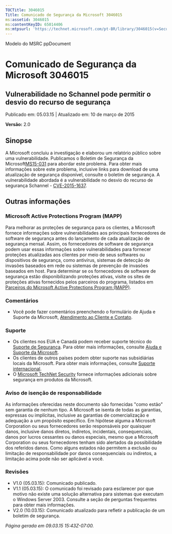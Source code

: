 ```yaml
---
TOCTitle: 3046015
Title: Comunicado de Segurança da Microsoft 3046015
ms:assetid: 3046015
ms:contentKeyID: 65014406
ms:mtpsurl: 'https://technet.microsoft.com/pt-BR/library/3046015(v=Security.10)'
---
```


Modelo do MSRC ppDocument

Comunicado de Segurança da Microsoft 3046015
============================================

Vulnerabilidade no Schannel pode permitir o desvio do recurso de segurança
--------------------------------------------------------------------------

Publicado em: 05.03.15 | Atualizado em: 10 de março de 2015

**Versão:** 2.0

Sinopse
-------

<span id="sectionToggle0"></span>
A Microsoft concluiu a investigação e elaborou um relatório público sobre uma vulnerabilidade. Publicamos o Boletim de Segurança da Microsoft[MS15-031](https://technet.microsoft.com/pt-br/library/security/ms15-031) para abordar este problema. Para obter mais informações sobre este problema, inclusive links para download de uma atualização de segurança disponível, consulte o boletim de segurança. A vulnerabilidade abordada é a vulnerabilidade no desvio do recurso de segurança Schannel - [CVE-2015-1637](http://www.cve.mitre.org/cgi-bin/cvename.cgi?name=cve-2015-1637).

Outras informações
------------------

<span id="sectionToggle1"></span>
### Microsoft Active Protections Program (MAPP)

Para melhorar as proteções de segurança para os clientes, a Microsoft fornece informações sobre vulnerabilidades aos principais fornecedores de software de segurança antes do lançamento de cada atualização de segurança mensal. Assim, os fornecedores de software de segurança podem usar essas informações sobre vulnerabilidades para fornecer proteções atualizadas aos clientes por meio de seus softwares ou dispositivos de segurança, como antivírus, sistemas de detecção de invasões baseados em rede ou sistemas de prevenção de invasões baseados em host. Para determinar se os fornecedores de software de segurança estão disponibilizando proteções ativas, visite os sites de proteções ativas fornecidos pelos parceiros do programa, listados em [Parceiros do Microsoft Active Protections Program (MAPP)](http://technet.microsoft.com/pt-br/security/dn467918).

### Comentários

-   Você pode fazer comentários preenchendo o formulário de Ajuda e Suporte da Microsoft, [Atendimento ao Cliente e Contato](http://support.microsoft.com/kb/?scid=sw;en;1257&amp;showpage=1&amp;ws=technet&amp;sd=tech).

### Suporte

-   Os clientes nos EUA e Canadá podem receber suporte técnico do [Suporte de Segurança](https://consumersecuritysupport.microsoft.com/default.aspx?mkt=pt-br). Para obter mais informações, consulte [Ajuda e Suporte da Microsoft](http://support.microsoft.com/?ln=pt-br).
-   Os clientes de outros países podem obter suporte nas subsidiárias locais da Microsoft. Para obter mais informações, consulte [Suporte internacional](http://support.microsoft.com/common/international.aspx?ln=pt-br).
-   O [Microsoft TechNet Security](http://technet.microsoft.com/pt-br/security/default.aspx) fornece informações adicionais sobre segurança em produtos da Microsoft.

### Aviso de isenção de responsabilidade

As informações oferecidas neste documento são fornecidas "como estão" sem garantia de nenhum tipo. A Microsoft se isenta de todas as garantias, expressas ou implícitas, inclusive as garantias de comercialização e adequação a um propósito específico. Em hipótese alguma a Microsoft Corporation ou seus fornecedores serão responsáveis por quaisquer danos, inclusive danos diretos, indiretos, incidentais, consequenciais, danos por lucros cessantes ou danos especiais, mesmo que a Microsoft Corporation ou seus fornecedores tenham sido alertados da possibilidade dos referidos danos. Como alguns estados não permitem a exclusão ou limitação de responsabilidade por danos consequenciais ou indiretos, a limitação acima pode não ser aplicável a você.

### Revisões

-   V1.0 (05.03.15): Comunicado publicado.
-   V1.1 (05.03.15): O comunicado foi revisado para esclarecer por que motivo não existe uma solução alternativa para sistemas que executam o Windows Server 2003. Consulte a seção de perguntas frequentes para obter mais informações.
-   V2.0 (10.03.15): Comunicado atualizado para refletir a publicação de um boletim de segurança.

*Página gerada em 09.03.15 15:43Z-07:00.*
